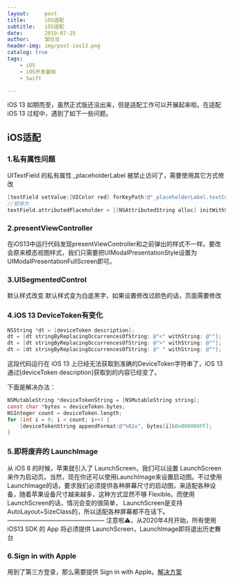 ```yaml
---
layout:     post
title:      iOS适配
subtitle:   iOS适配
date:       2019-07-25
author:     邹壮壮
header-img: img/post-ios13.png
catalog: true
tags:
    - iOS
    - iOS开发基础
    - Swift

---
```


iOS 13 如期而至，虽然正式版还没出来，但是适配工作可以开展起来啦。在适配 iOS 13 过程中，遇到了如下一些问题。

## iOS适配

### 1.私有属性问题

UITextField 的私有属性 _placeholderLabel 被禁止访问了，需要使用其它方式修改  

```objective-c
[textField setValue:[UIColor red] forKeyPath:@"_placeholderLabel.textColor"];
//替换为
textField.attributedPlaceholder = [[NSAttributedString alloc] initWithString:@"输入"attributes:@{NSForegroundColorAttributeName: [UIColor red]}];
```

### 2.presentViewController

在iOS13中运行代码发现presentViewController和之前弹出的样式不一样。要改会原来模态视图样式，我们只需要把UIModalPresentationStyle设置为UIModalPresentationFullScreen即可。

### 3.UISegmentedControl

 默认样式改变.默认样式变为白底黑字，如果设置修改过颜色的话，页面需要修改

### 4.iOS 13 DeviceToken有变化

```objective-c
NSString *dt = [deviceToken description];
dt = [dt stringByReplacingOccurrencesOfString: @"<" withString: @""];
dt = [dt stringByReplacingOccurrencesOfString: @">" withString: @""];
dt = [dt stringByReplacingOccurrencesOfString: @" " withString: @""];
```


这段代码运行在 iOS 13 上已经无法获取到准确的DeviceToken字符串了，iOS 13 通过[deviceToken description]获取到的内容已经变了。

下面是解决办法：

```objective-c
NSMutableString *deviceTokenString = [NSMutableString string];
const char *bytes = deviceToken.bytes;
NSInteger count = deviceToken.length;
for (int i = 0; i < count; i++) {
    [deviceTokenString appendFormat:@"%02x", bytes[i]&0x000000FF];
}
```

###  5.即将废弃的 LaunchImage
从 iOS 8 的时候，苹果就引入了 LaunchScreen，我们可以设置 LaunchScreen来作为启动页。当然，现在你还可以使用LaunchImage来设置启动图。不过使用LaunchImage的话，要求我们必须提供各种屏幕尺寸的启动图，来适配各种设备，随着苹果设备尺寸越来越多，这种方式显然不够 Flexible。而使用 LaunchScreen的话，情况会变的很简单， LaunchScreen是支持AutoLayout+SizeClass的，所以适配各种屏幕都不在话下。
————————————————
注意啦⚠️，从2020年4月开始，所有使⽤ iOS13 SDK 的 App 将必须提供 LaunchScreen，LaunchImage即将退出历史舞台

### 6.Sign in with Apple

用到了第三方登录，那么需要提供 Sign in with Apple。[解决方案](https://www.jianshu.com/p/23b46dea2076)